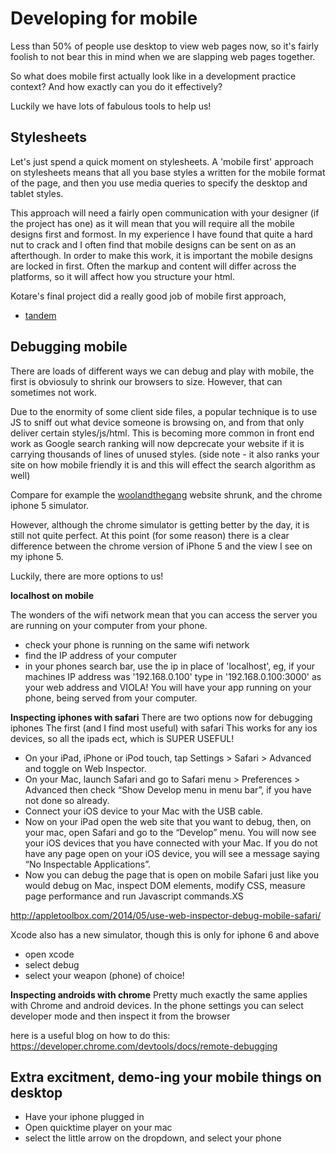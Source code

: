 # Developing for mobile

Less than 50% of people use desktop to view web pages now, so it's fairly foolish to not bear this in mind when we are slapping web pages together.

So what does mobile first actually look like in a development practice context? And how exactly can you do it effectively?

Luckily we have lots of fabulous tools to help us!

## Stylesheets

Let's just spend a quick moment on stylesheets.
A 'mobile first' approach on stylesheets means that all you base styles a written for the mobile format of the page, and then you use media queries to specify the desktop and tablet styles.

This approach will need a fairly open communication with your designer (if the project has one) as it will mean that you will require all the mobile designs first and formost. In my experience I have found that quite a hard nut to crack and I often find that mobile designs can be sent on as an afterthough. In order to make this work, it is important the mobile designs are locked in first. Often the markup and content will differ across the platforms, so it will affect how you structure your html.

Kotare's final project did a really good job of mobile first approach,

- [tandem](https://github.com/Tandem-NZ/tandem/blob/master/public/styles/sass/_desktop.scss)

## Debugging mobile

There are loads of different ways we can debug and play with mobile, the first is obviosuly to shrink our browsers to size. However, that can sometimes not work.

Due to the enormity of some client side files, a popular technique is to use JS to sniff out what device someone is browsing on, and from that only deliver certain styles/js/html. This is becoming more common in front end work as Google search ranking will now depcrecate your website if it is carrying thousands of lines of unused styles. (side note - it also ranks your site on how mobile friendly it is and this will effect the search algorithm as well)

Compare for example the [woolandthegang](https://www.woolandthegang.com) website shrunk, and the chrome iphone 5 simulator.

However, although the chrome simulator is getting better by the day, it is still not quite perfect. At this point (for some reason) there is a clear difference between the chrome version of iPhone 5 and the view I see on my iphone 5.

Luckily, there are more options to us!

**localhost on mobile**

The wonders of the wifi network mean that you can access the server you are running on your computer from your phone.

- check your phone is running on the same wifi network
- find the IP address of your computer
- in your phones search bar, use the ip in place of 'localhost', eg, if your machines IP address was '192.168.0.100' type in '192.168.0.100:3000' as your web address and VIOLA! You will have your app running on your phone, being served from your computer.

**Inspecting iphones with safari**
There are two options now for debugging iphones
The first (and I find most useful) with safari
This works for any ios devices, so all the ipads ect, which is SUPER USEFUL!

- On your iPad, iPhone or iPod touch, tap Settings > Safari > Advanced and toggle on Web Inspector.
- On your Mac, launch Safari and go to Safari menu > Preferences > Advanced then check “Show Develop menu in menu bar”, if you have not done so already.
- Connect your iOS device to your Mac with the USB cable.
- Now on your iPad open the web site that you want to debug, then, on your mac, open Safari and go to the “Develop” menu. You will now see your iOS devices that you have connected with your Mac. If you do not have any page open on your iOS device, you will see a message saying “No Inspectable Applications”.
- Now you can debug the page that is open on mobile Safari just like you would debug on Mac, inspect DOM elements, modify CSS, measure page performance and run Javascript commands.XS

http://appletoolbox.com/2014/05/use-web-inspector-debug-mobile-safari/


Xcode also has a new simulator, though this is only for iphone 6 and above

- open xcode
- select debug
- select your weapon (phone) of choice!

**Inspecting androids with chrome**
Pretty much exactly the same applies with Chrome and android devices. In the phone settings you can select developer mode and then inspect it from the browser

here is a useful blog on how to do this:
https://developer.chrome.com/devtools/docs/remote-debugging

## Extra excitment, demo-ing your mobile things on desktop

- Have your iphone plugged in
- Open quicktime player on your mac
- select the little arrow on the dropdown, and select your phone